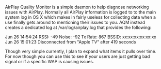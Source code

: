 AirPlay Quality Monitor is a simple daemon to help diagnose networking issues with AirPlay. Normally all AirPlay information is logged to to the main system log in OS X which makes in fairly useless for collecting data when a use finally gets around to mentioning their issues to you. AQM instead creates a dedicated log at /var/log/airplay.log that provides the following:

Jun 26 14:54:24 RSSI: -49 Noise: -92 Tx Rate: 867 BSSID: xx:xx:xx:xx:xx:xx
Jun 26 15:01:23 Disconnected from "Apple TV" after 419 seconds

Though very simple currently, I plan to expand what items it pulls over time. For now though you can use this to see if your users are just getting bad signal or if a specific WAP is causing issues.
